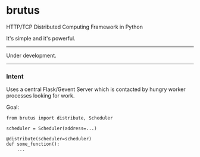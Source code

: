 # brutus
HTTP/TCP Distributed Computing Framework in Python

It's simple and it's powerful.

--- 

Under development.


---

### Intent

Uses a central Flask/Gevent Server which is contacted by hungry worker processes looking for work. 

Goal:

```
from brutus import distribute, Scheduler

scheduler = Scheduler(address=...)

@distribute(scheduler=scheduler)
def some_function():
    ...
```
